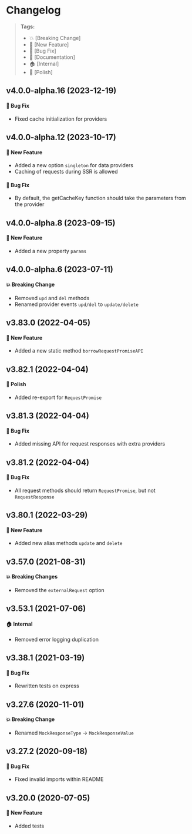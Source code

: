 Changelog
=========

> **Tags:**
> - :boom:       [Breaking Change]
> - :rocket:     [New Feature]
> - :bug:        [Bug Fix]
> - :memo:       [Documentation]
> - :house:      [Internal]
> - :nail_care:  [Polish]

## v4.0.0-alpha.16 (2023-12-19)

#### :bug: Bug Fix

* Fixed cache initialization for providers

## v4.0.0-alpha.12 (2023-10-17)

#### :rocket: New Feature

* Added a new option `singleton` for data providers
* Caching of requests during SSR is allowed

#### :bug: Bug Fix

* By default, the getCacheKey function should take the parameters from the provider

## v4.0.0-alpha.8 (2023-09-15)

#### :rocket: New Feature

* Added a new property `params`

## v4.0.0-alpha.6 (2023-07-11)

#### :boom: Breaking Change

* Removed `upd` and `del` methods
* Renamed provider events `upd/del` to `update/delete`

## v3.83.0 (2022-04-05)

#### :rocket: New Feature

* Added a new static method `borrowRequestPromiseAPI`

## v3.82.1 (2022-04-04)

#### :nail_care: Polish

* Added re-export for `RequestPromise`

## v3.81.3 (2022-04-04)

#### :bug: Bug Fix

* Added missing API for request responses with extra providers

## v3.81.2 (2022-04-04)

#### :bug: Bug Fix

* All request methods should return `RequestPromise`, but not `RequestResponse`

## v3.80.1 (2022-03-29)

#### :rocket: New Feature

* Added new alias methods `update` and `delete`

## v3.57.0 (2021-08-31)

#### :boom: Breaking Changes

* Removed the `externalRequest` option

## v3.53.1 (2021-07-06)

#### :house: Internal

* Removed error logging duplication

## v3.38.1 (2021-03-19)

#### :bug: Bug Fix

* Rewritten tests on express

## v3.27.6 (2020-11-01)

#### :boom: Breaking Change

* Renamed `MockResponseType` -> `MockResponseValue`

## v3.27.2 (2020-09-18)

#### :bug: Bug Fix

* Fixed invalid imports within README

## v3.20.0 (2020-07-05)

#### :rocket: New Feature

* Added tests
